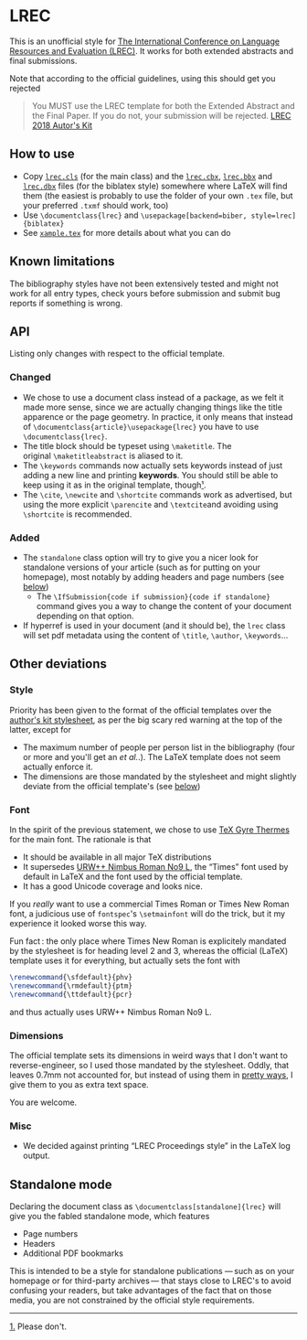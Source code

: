 LREC
====

This is an unofficial style for [The International Conference on Language Resources and Evaluation (LREC)](http://lrec-conf.org/).
It works for both extended abstracts and final submissions.

Note that according to the official guidelines, using this should get you rejected

> You MUST use the LREC template for both the Extended Abstract and the Final Paper. If you do not, your submission will be rejected.
[LREC 2018 Autor's Kit][authorkit2018]


## How to use

  - Copy [`lrec.cls`](lrec.cls) (for the main class) and the [`lrec.cbx`](lrec.cbx), [`lrec.bbx`](lrec.bbx) and [`lrec.dbx`](lrec.dbx) files (for the biblatex style) somewhere where LaTeX will find them (the easiest is probably to use the folder of your own `.tex` file, but your preferred `.txmf` should work, too)
  - Use `\documentclass{lrec}` and `\usepackage[backend=biber, style=lrec]{biblatex}`
  - See [`xample.tex`](xample.tex) for more details about what you can do

## Known limitations
The bibliography styles have not been extensively tested and might not work for all entry types, check yours before submission and submit bug reports if something is wrong.

## API
Listing only changes with respect to the official template.

### Changed
  - We chose to use a document class instead of a package, as we felt it made more sense, since we are actually changing things like the title apparence or the page geometry.
    In practice, it only means that instead of `\documentclass{article}\usepackage{lrec}` you have to use `\documentclass{lrec}`.
  - The title block should be typeset using `\maketitle`. The original `\maketitleabstract` is aliased to it.
  - The `\keywords` commands now actually sets keywords instead of just adding a new line and printing **keywords**. You should still be able to keep using it as in the original template, though<a href="#note1" id="noteref1">¹</a>.
  - The `\cite`, `\newcite` and `\shortcite` commands work as advertised, but using the more explicit `\parencite` and `\textcite`and  avoiding using `\shortcite` is recommended.

### Added
  - The `standalone` class option will try to give you a nicer look for standalone versions of your article (such as for putting on your homepage), most notably by adding headers and page numbers (see <a href="#standalone">below</a>)
    - The `\IfSubmission{code if submission}{code if standalone}` command gives you a way to change the content of your document depending on that option.
  - If hyperref is used in your document (and it should be), the `lrec` class will set pdf metadata using the content of `\title`, `\author`, `\keywords`…


## Other deviations
### Style
Priority has been given to the format of the official templates over the [author's kit stylesheet][authorkit2018], as per the big scary red warning at the top of the latter, except for

  - The maximum number of people per person list in the bibliography (four or more and you'll get an *et al.*.). The LaTeX template does not seem actually enforce it.
  - The dimensions are those mandated by the stylesheet and might slightly deviate from the official template's (see <a href="#dimensions">below</a>)

### Font
In the spirit of the previous statement, we chose to use [TeX Gyre Thermes](http://www.gust.org.pl/projects/e-foundry/tex-gyre/termes) for the main font. The rationale is that

  - It should be available in all major TeX distributions
  - It supersedes [URW++ Nimbus Roman No9 L](https://www.urwpp.de/shop/?fontshop=datei:show_font_details;fontnummer:n021003l), the “Times” font used by default in LaTeX and the font used by the official template.
  - It has a good Unicode coverage and looks nice.

If you *really* want to use a commercial Times Roman or Times New Roman font, a judicious use of `fontspec`'s `\setmainfont` will do the trick, but it my experience it looked worse this way.

Fun fact : the only place where Times New Roman is explicitely mandated by the stylesheet is for heading level 2 and 3, whereas the official (LaTeX) template uses it for everything, but actually sets the font with

```latex
\renewcommand{\sfdefault}{phv}
\renewcommand{\rmdefault}{ptm}
\renewcommand{\ttdefault}{pcr}
```

and thus actually uses URW++ Nimbus Roman No9 L.

### <a id="dimensions">Dimensions</a>

The official template sets its dimensions in weird ways that I don't want to reverse-engineer, so I used those mandated by the stylesheet.
Oddly, that leaves 0.7mm not accounted for, but instead of using them in [pretty ways](https://twitter.com/EvpokPadding/status/911674913412599808), I give them to you as extra text space.

You are welcome.

### Misc

  - We decided against printing “LREC Proceedings style” in the LaTeX log output.

## <a id="standalone">Standalone mode</a>
Declaring the document class as `\documentclass[standalone]{lrec}` will give you the fabled standalone mode, which features

  - Page numbers
  - Headers
  - Additional PDF bookmarks

This is intended to be a style for standalone publications — such as on your homepage or for third-party archives — that stays close to LREC's to avoid confusing your readers, but take advantages of the fact that on those media, you are not constrained by the official style requirements.

---

<a id="note1" href="#noteref1">1.</a> Please don't.

[authorkit2018]: http://lrec2018.lrec-conf.org/en/submission/authors-kit/

